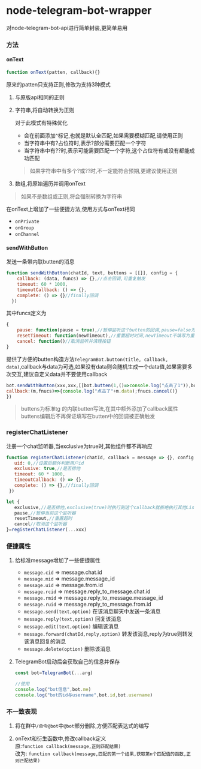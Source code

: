 # node-telegram-bot-wrapper

对node-telegram-bot-api进行简单封装,更简单易用

### 方法

#### onText

```javascript
function onText(patten, callback){}
```

原来的patten只支持正则,修改为支持3种模式

1. 与原版api相同的正则

1. 字符串,将自动转换为正则  

    对于此模式有特殊优化

    - 会在前面添加^标记,也就是默认全匹配,如果需要模糊匹配,请使用正则
    - 当字符串中有?占位符时,表示?部分需要匹配一个字符
    - 当字符串中有??时,表示可能需要匹配一个字符,这个占位符有或没有都能成功匹配

    > 如果字符串中有多个?或??时,不一定能符合预期,更建议使用正则

1. 数组,将原始遍历并调用onText

>如果不是数组或正则,将会强制转换为字符串

在onText上增加了一些便捷方法,使用方式与onText相同  

- `onPrivate`
- `onGroup`
- `onChannel`

#### sendWithButton

发送一条带内联butten的消息

```js
function sendWithButton(chatId, text, buttons = [[]], config = {
    callback: (data, funcs) => {},//点击回调,可重复触发
    timeout: 60 * 1000,
    timeoutCallback: () => {},
    complete: () => {}//finally回调
  })
```

其中funcs定义为

```js
{
    pause: function(pause = true),//暂停监听这个butten的回调,pause=false为恢复
    resetTimeout: function(newTimeout),//重置超时时间,newTimeout不填写为重置为原始超时时长
    cancel: function()//取消监听并清理按钮
}
```

提供了方便的butten构造方法`TelegramBot.button(title, callback, data)`,callback与data为可选,如果没有data则会随机生成一个data值,如果需要多次交互,建议自定义data并不要使用callback

```js
bot.sendWithButton(xxx,xxx,[[bot.butten(1,()=>console.log("点击了1")),bot.butten(2),bot.butten(3)],[bot.butten(11)]],{
callback:(m,fnucs)=>{console.log("点击了"+m.data);fnucs.cancel()}
})
```

>buttens为标准tg 的内联butten写法,在其中额外添加了callback属性
>buttens编辑后不再保证填写在butten中的回调被正确触发

### registerChatListener

注册一个chat监听器,当exclusive为true时,其他组件都不再响应

```js
function registerChatListener(chatId, callback = message => {}, config = {
   uid: 0,//设置后额外判断用户id
   exclusive: true,//是否排他
   timeout: 60 * 1000,
   timeoutCallback: () => {},
   complete: () => {},//finally回调
 })

let {
   exclusive,//是否排他,exclusive(true)时执行到这个callback就拒绝执行其他Listerner
   pause,//暂停当前这个监听器
   resetTimeout,//重置超时
   cancel//取消这个监听器
}=registerChatListener(...xxx)
```

### 便捷属性

1. 给标准message增加了一些便捷属性  

    - `message.cid` => message.chat.id  
    - `message.mid` => message.message_id  
    - `message.uid` => message.from.id  
    - `message.rcid` => message.reply_to_message.chat.id  
    - `message.rmid` => message.reply_to_message.message_id  
    - `message.ruid` => message.reply_to_message.from.id  
    - `message.send(text,option)` 在该消息聊天中发送一条消息  
    - `message.reply(text,option)` 回复该消息  
    - `message.edit(text,option)` 编辑该消息  
    - `message.forward(chatId,reply,option)` 转发该消息,reply为true则转发该消息回复的消息  
    - `message.delete(option)` 删除该消息  

1. TelegramBot启动后会获取自己的信息并保存

    ```js
    const bot=TelegramBot(...arg)
    
    //使用
    console.log("bot信息",bot.me)
    console.log("bot的id与username",bot.id,bot.username)
    ```

### 不一致表现

1. 将在群中`/命令@bot`中`@bot`部分删除,方便匹配表达式的编写

1. onText和衍生函数中,修改callback定义  
原:`function callback(message,正则匹配结果)`  
改为: `function callback(message,匹配的第一个结果,获取第n个匹配值的函数,正则匹配结果)`
